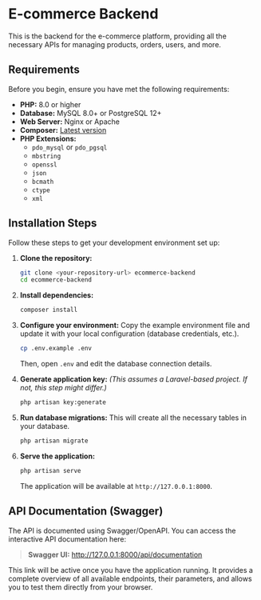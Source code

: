 # E-commerce Backend

This is the backend for the e-commerce platform, providing all the necessary APIs for managing products, orders, users, and more.

## Requirements

Before you begin, ensure you have met the following requirements:

*   **PHP:** 8.0 or higher
*   **Database:** MySQL 8.0+ or PostgreSQL 12+
*   **Web Server:** Nginx or Apache
*   **Composer:** [Latest version](https://getcomposer.org/)
*   **PHP Extensions:**
    *   `pdo_mysql` or `pdo_pgsql`
    *   `mbstring`
    *   `openssl`
    *   `json`
    *   `bcmath`
    *   `ctype`
    *   `xml`

## Installation Steps

Follow these steps to get your development environment set up:

1.  **Clone the repository:**
    ```bash
    git clone <your-repository-url> ecommerce-backend
    cd ecommerce-backend
    ```

2.  **Install dependencies:**
    ```bash
    composer install
    ```

3.  **Configure your environment:**
    Copy the example environment file and update it with your local configuration (database credentials, etc.).
    ```bash
    cp .env.example .env
    ```
    Then, open `.env` and edit the database connection details.

4.  **Generate application key:**
    *(This assumes a Laravel-based project. If not, this step might differ.)*
    ```bash
    php artisan key:generate
    ```

5.  **Run database migrations:**
    This will create all the necessary tables in your database.
    ```bash
    php artisan migrate
    ```

6.  **Serve the application:**
    ```bash
    php artisan serve
    ```
    The application will be available at `http://127.0.0.1:8000`.

## API Documentation (Swagger)

The API is documented using Swagger/OpenAPI. You can access the interactive API documentation here:

> **Swagger UI:** http://127.0.0.1:8000/api/documentation

This link will be active once you have the application running. It provides a complete overview of all available endpoints, their parameters, and allows you to test them directly from your browser.